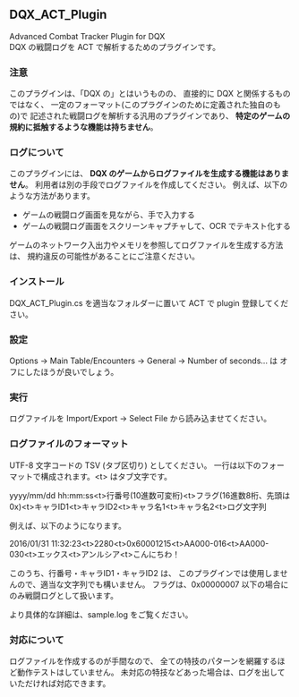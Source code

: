 ## DQX_ACT_Plugin
Advanced Combat Tracker Plugin for DQX  
DQX の戦闘ログを ACT で解析するためのプラグインです。


### 注意

このプラグインは、「DQX の」とはいうものの、
直接的に DQX と関係するものではなく、
一定のフォーマット(このプラグインのために定義された独自のもの)で
記述された戦闘ログを解析する汎用のプラグインであり、
__特定のゲームの規約に抵触するような機能は持ちません__。


### ログについて

このプラグインには、
__DQX のゲームからログファイルを生成する機能はありません__。
利用者は別の手段でログファイルを作成してください。
例えば、以下のような方法があります。

* ゲームの戦闘ログ画面を見ながら、手で入力する
* ゲームの戦闘ログ画面をスクリーンキャプチャして、OCR でテキスト化する

ゲームのネットワーク入出力やメモリを参照してログファイルを生成する方法は、
規約違反の可能性があることにご注意ください。


### インストール

DQX_ACT_Plugin.cs を適当なフォルダーに置いて ACT で plugin 登録してください。


### 設定

Options -> Main Table/Encounters -> General -> Number of seconds... は
オフにしたほうが良いでしょう。


### 実行

ログファイルを Import/Export -> Select File から読み込ませてください。


### ログファイルのフォーマット

UTF-8 文字コードの TSV (タブ区切り) としてください。
一行は以下のフォーマットで構成されます。\<t\> はタブ文字です。

yyyy/mm/dd hh:mm:ss\<t\>行番号(10進数可変桁)\<t\>フラグ(16進数8桁、先頭は0x)\<t\>キャラID1\<t\>キャラID2\<t\>キャラ名1\<t\>キャラ名2\<t\>ログ文字列

例えば、以下のようになります。

2016/01/31 11:32:23\<t\>2280\<t\>0x60001215\<t\>AA000-016\<t\>AA000-030\<t\>エックス\<t\>アンルシア\<t\>こんにちわ！

このうち、行番号・キャラID1・キャラID2 は、
このプラグインでは使用しませんので、適当な文字列でも構いません。
フラグは、0x00000007 以下の場合にのみ戦闘ログとして扱います。

より具体的な詳細は、sample.log をご覧ください。


### 対応について

ログファイルを作成するのが手間なので、
全ての特技のパターンを網羅するほど動作テストはしていません。
未対応の特技などあった場合は、ログを出していただければ対応できます。
